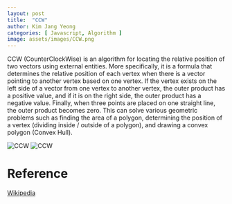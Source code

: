 ```yaml
---
layout: post
title:  "CCW"
author: Kim Jang Yeong
categories: [ Javascript, Algorithm ]
image: assets/images/CCW.png
---
```

CCW (CounterClockWise) is an algorithm for locating the relative position of two vectors using external entities.
More specifically, it is a formula that determines the relative position of each vertex when there is a vector pointing to another vertex based on one vertex.
If the vertex exists on the left side of a vector from one vertex to another vertex, the outer product has a positive value, and if it is on the right side, the outer product has a negative value.
Finally, when three points are placed on one straight line, the outer product becomes zero. This can solve various geometric problems such as finding the area of a polygon, determining the position of a vertex (dividing inside / outside of a polygon), and drawing a convex polygon (Convex Hull).

![CCW](https://upload.wikimedia.org/wikipedia/commons/thumb/9/9a/Animation_depicting_the_Monotone_algorithm.gif/220px-Animation_depicting_the_Monotone_algorithm.gif)
![CCW](https://upload.wikimedia.org/wikipedia/commons/d/d5/UpperAndLowerConvexHulls.png)

# Reference 
[Wikipedia](https://en.wikibooks.org/wiki/Algorithm_Implementation/Geometry/Convex_hull/Monotone_chain)



